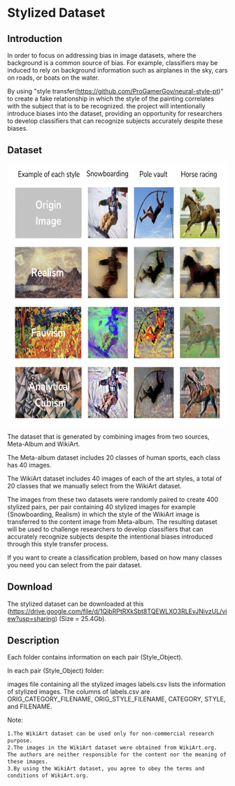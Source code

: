 # Stylized Dataset


## Introduction

In order to focus on addressing bias in image datasets, where the background is a common source of bias. For example, classifiers may be induced to rely on background information such as airplanes in the sky, cars on roads, or boats on the water.

By using "style transfer(https://github.com/ProGamerGov/neural-style-pt)" to create a fake relationship in which the style of the painting correlates with the subject that is to be recognized. the project will intentionally introduce biases into the dataset, providing an opportunity for researchers to develop classifiers that can recognize subjects accurately despite these biases.


## Dataset

<img src="Sample_images.png"  width="600" height="600">

The dataset that is generated by combining images from two sources, Meta-Album and WikiArt. 

The Meta-album dataset includes 20 classes of human sports, each class has 40 images. 

The WikiArt dataset includes 40 images of each of the art styles, a total of 20 classes that we manually select from the WikiArt dataset.

The images from these two datasets were randomly paired to create 400 stylized pairs, per pair containing 40 stylized images for example {Snowboarding, Realism} in which the style of the WikiArt image is transferred to the content image from Meta-album. The resulting dataset will be used to challenge researchers to develop classifiers that can accurately recognize subjects despite the intentional biases introduced through this style transfer process.

If you want to create a classification problem, based on how many classes you need you can select from the pair dataset. 



## Download

The stylized dataset can be downloaded at this (https://drive.google.com/file/d/1QibRPtRXkSbt8TQEWLXO3RLEvJNivzUL/view?usp=sharing) (Size = 25.4Gb).


## Description

Each folder contains information on each pair (Style_Object).

In each pair (Style_Object) folder:

images file containing all the stylized images
labels.csv lists the information of stylized images.
The columns of labels.csv are ORIG_CATEGORY_FILENAME, ORIG_STYLE_FILENAME, CATEGORY, STYLE,	and FILENAME.


Note:

    1.The WikiArt dataset can be used only for non-commercial research purpose.
    2.The images in the WikiArt dataset were obtained from WikiArt.org. The authors are neither responsible for the content nor the meaning of these images.
    3.By using the WikiArt dataset, you agree to obey the terms and conditions of WikiArt.org.
